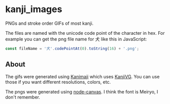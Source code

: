 # kanji_images
PNGs and stroke order GIFs of most kanji.

The files are named with the unicode code point of the character in hex. For example you can get the png file name for 犬 like this in JavaScript:

```js
const fileName = '犬'.codePointAt(0).toString(16) + '.png';
```

## About

The gifs were generated using [Kanimaji](http://maurimo.github.io/kanimaji/index.html) which uses [KanjiVG](http://kanjivg.tagaini.net/projects.html). You can use those if you want different resolutions, colors, etc.

The pngs were generated using [node-canvas](https://www.npmjs.com/package/canvas). I think the font is Meiryo, I don't remember.